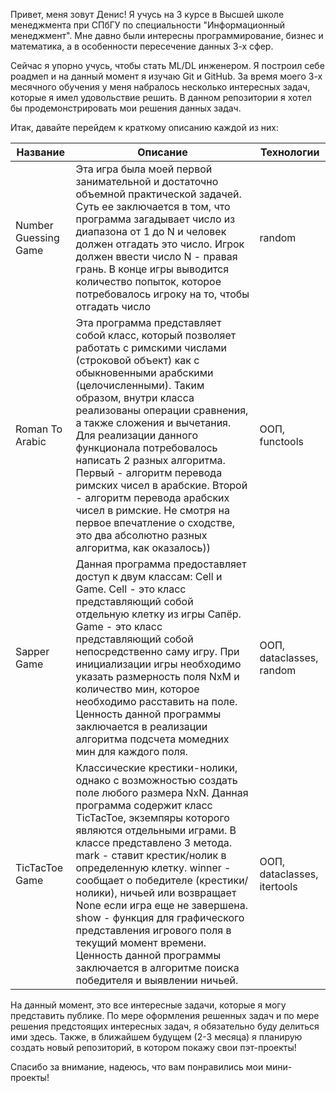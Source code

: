 Привет, меня зовут Денис! Я учусь на 3 курсе в Высшей школе менеджмента при СПбГУ
по специальности "Информационный менеджмент". Мне давно были интересны программирование,
бизнес и математика, а в особенности пересечение данных 3-х сфер.

Сейчас я упорно учусь, чтобы стать ML/DL инженером. Я построил себе роадмеп и на данный
момент я изучаю Git и GitHub. За время моего 3-х месячного обучения у меня набралось
несколько интересных задач, которые я имел удовольствие решить. В данном репозитории
я хотел бы продемонстрировать мои решения данных задач.

Итак, давайте перейдем к краткому описанию каждой из них:

| **Название** | **Описание** | **Технологии** |
| ---- | ---- | ---- |
| Number Guessing Game | Эта игра была моей первой занимательной и достаточно объемной практической задачей. Суть ее заключается в том, что программа загадывает число из диапазона от 1 до N и человек должен отгадать это число. Игрок должен ввести число N - правая грань. В конце игры выводится количество попыток, которое потребовалось игроку на то, чтобы отгадать число | random |
| Roman To Arabic | Эта программа представляет собой класс, который позволяет работать с римскими числами (строковой объект) как с обыкновенными арабскими (целочисленными). Таким образом, внутри класса реализованы операции сравнения, а также сложения и вычетания. Для реализации данного функционала потребовалось написать 2 разных алгоритма. Первый - алгоритм перевода римских чисел в арабские. Второй - алгоритм перевода арабских чисел в римские. Не смотря на первое впечатление о сходстве, это два абсолютно разных алгоритма, как оказалось)) | ООП, functools |
| Sapper Game | Данная программа предоставляет доступ к двум классам: Cell и Game. Cell - это класс представляющий собой отдельную клетку из игры Сапёр. Game - это класс представляющий собой непосредственно саму игру. При инициализации игры необходимо указать размерность поля NxM и количество мин, которое необходимо расставить на поле. Ценность данной программы заключается в реализации алгоритма подсчета момедних мин для каждого поля. | ООП, dataclasses, random |
| TicTacToe Game | Классические крестики-нолики, однако с возможностью создать поле любого размера NxN. Данная программа содержит класс TicTacToe, экземпяры которого являются отдельными играми. В классе представлено 3 метода. mark - ставит крестик/нолик в определенную клетку. winner - сообщает о победителе (крестики/нолики), ничьей или возвращает None если игра еще не завершена. show - функция для графического представления игрового поля в текущий момент времени. Ценность данной программы заключается в алгоритме поиска победителя и выявлении ничьей. | ООП, dataclasses, itertools |

На данный момент, это все интересные задачи, которые я могу представить публике.
По мере оформления решенных задач и по мере решения предстоящих интересных задач,
я обязательно буду делиться ими здесь. Также, в ближайшем будущем (2-3 месяца) я
планирую создать новый репозиторий, в котором покажу свои пэт-проекты!

Спасибо за внимание, надеюсь, что вам понравились мои мини-проекты!